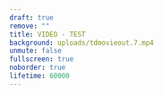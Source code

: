 ```yaml
---
draft: true
remove: ""
title: VIDEO - TEST
background: uploads/tdmovieout.7.mp4
unmute: false
fullscreen: true
noborder: true
lifetime: 60000
---
```

